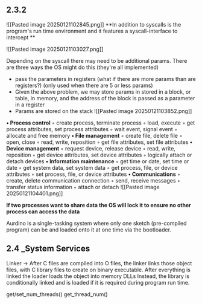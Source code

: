 ## 2.3.2
![[Pasted image 20250121102845.png]]
**In addition to syscalls is the program's run time environment and it features a syscall-interface to intercept **

![[Pasted image 20250121103027.png]]

Depending on the syscall there may need to be additional params. There are three ways the OS might do this (they're all implemented)
- pass the parameters in registers (what if there are more params than are registers?) (only used when there are 5 or less params)
- Given the above problem, we may store params in stored in a block, or table, in memory, and the address of the block is passed as a parameter in a register
-  Params are stored on the stack
![[Pasted image 20250121103852.png]]

**• Process control**
	◦ create process, terminate process
	◦ load, execute
	◦ get process attributes, set process attributes
	◦ wait event, signal event
	◦ allocate and free memory
**• File management**
	◦ create file, delete file
	◦ open, close
	◦ read, write, reposition
	◦ get file attributes, set file attributes
**• Device management**
	◦ request device, release device
	◦ read, write, reposition
	◦ get device attributes, set device attributes
	◦ logically attach or detach devices
**• Information maintenance**
	◦ get time or date, set time or date
	◦ get system data, set system data
	◦ get process, file, or device attributes
	◦ set process, file, or device attributes
**• Communications**
	◦ create, delete communication connection
	◦ send, receive messages
	◦ transfer status information
	◦ attach or detach
![[Pasted image 20250121104401.png]]

**If two processes want to share data the OS will lock it to ensure no other process can access the data**

Aurdino is a single-tasking system where only one sketch (pre-compiled program) can be and loaded onto it at one time via the bootloader.

## 2.4 _System Services

Linker -> After C files are compiled into O files, the linker links those object files, with C library files to create on binary executable. After everything is linked the loader loads the object into memory
DLLs Instead, the library is conditionally linked and is loaded if it is required during program run time.

get/set_num_threads()
get_thread_num()